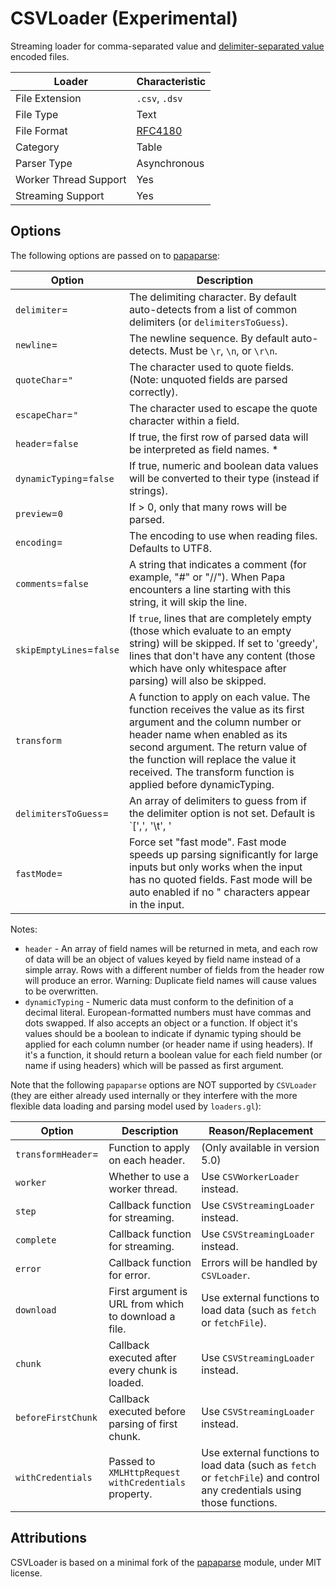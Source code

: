 # CSVLoader (Experimental)

Streaming loader for comma-separated value and [delimiter-separated value](https://en.wikipedia.org/wiki/Delimiter-separated_values) encoded files.

| Loader                | Characteristic                                 |
| --------------------- | ---------------------------------------------- |
| File Extension        | `.csv`, `.dsv`                                 |
| File Type             | Text                                           |
| File Format           | [RFC4180](https://tools.ietf.org/html/rfc4180) |
| Category              | Table                                          |
| Parser Type           | Asynchronous                                   |
| Worker Thread Support | Yes                                            |
| Streaming Support     | Yes                                            |

## Options

The following options are passed on to [papaparse](https://www.papaparse.com/docs#config):

| Option                   | Description                                                                                                                                                                                                                                                                                     |
| ------------------------ | ----------------------------------------------------------------------------------------------------------------------------------------------------------------------------------------------------------------------------------------------------------------------------------------------- |
| `delimiter`=             | The delimiting character. By default auto-detects from a list of common delimiters (or `delimitersToGuess`).                                                                                                                                                                                    |
| `newline`=               | The newline sequence. By default auto-detects. Must be `\r`, `\n`, or `\r\n`.                                                                                                                                                                                                                   |
| `quoteChar`=`"`          | The character used to quote fields. (Note: unquoted fields are parsed correctly).                                                                                                                                                                                                               |
| `escapeChar`=`"`         | The character used to escape the quote character within a field.                                                                                                                                                                                                                                |
| `header`=`false`         | If true, the first row of parsed data will be interpreted as field names. \*                                                                                                                                                                                                                    |
| `dynamicTyping`=`false`  | If true, numeric and boolean data values will be converted to their type (instead if strings).                                                                                                                                                                                                  |
| `preview`=`0`            | If > 0, only that many rows will be parsed.                                                                                                                                                                                                                                                     |
| `encoding`=              | The encoding to use when reading files. Defaults to UTF8.                                                                                                                                                                                                                                       |
| `comments`=`false`       | A string that indicates a comment (for example, "#" or "//"). When Papa encounters a line starting with this string, it will skip the line.                                                                                                                                                     |
| `skipEmptyLines`=`false` | If `true`, lines that are completely empty (those which evaluate to an empty string) will be skipped. If set to 'greedy', lines that don't have any content (those which have only whitespace after parsing) will also be skipped.                                                              |
| `transform`              | A function to apply on each value. The function receives the value as its first argument and the column number or header name when enabled as its second argument. The return value of the function will replace the value it received. The transform function is applied before dynamicTyping. |
| `delimitersToGuess`=     | An array of delimiters to guess from if the delimiter option is not set. Default is `[',', '\t', '|', ';', Papa.RECORD_SEP, Papa.UNIT_SEP]`                                                                                                                                                     |
| `fastMode`=              | Force set "fast mode". Fast mode speeds up parsing significantly for large inputs but only works when the input has no quoted fields. Fast mode will be auto enabled if no " characters appear in the input.                                                                                    |

Notes:

- `header` - An array of field names will be returned in meta, and each row of data will be an object of values keyed by field name instead of a simple array. Rows with a different number of fields from the header row will produce an error. Warning: Duplicate field names will cause values to be overwritten.
- `dynamicTyping` - Numeric data must conform to the definition of a decimal literal. European-formatted numbers must have commas and dots swapped. If also accepts an object or a function. If object it's values should be a boolean to indicate if dynamic typing should be applied for each column number (or header name if using headers). If it's a function, it should return a boolean value for each field number (or name if using headers) which will be passed as first argument.

Note that the following `papaparse` options are NOT supported by `CSVLoader` (they are either already used internally or they interfere with the more flexible data loading and parsing model used by `loaders.gl`):

| Option             | Description                                            | Reason/Replacement                                                                                                      |
| ------------------ | ------------------------------------------------------ | ----------------------------------------------------------------------------------------------------------------------- |
| `transformHeader`= | Function to apply on each header.                      | (Only available in version 5.0)                                                                                         |
| `worker`           | Whether to use a worker thread.                        | Use `CSVWorkerLoader` instead.                                                                                          |
| `step`             | Callback function for streaming.                       | Use `CSVStreamingLoader` instead.                                                                                       |
| `complete`         | Callback function for streaming.                       | Use `CSVStreamingLoader` instead.                                                                                       |
| `error`            | Callback function for error.                           | Errors will be handled by `CSVLoader`.                                                                                  |
| `download`         | First argument is URL from which to download a file.   | Use external functions to load data (such as `fetch` or `fetchFile`).                                                   |
| `chunk`            | Callback executed after every chunk is loaded.         | Use `CSVStreamingLoader` instead.                                                                                       |
| `beforeFirstChunk` | Callback executed before parsing of first chunk.       | Use `CSVStreamingLoader` instead.                                                                                       |
| `withCredentials`  | Passed to `XMLHttpRequest` `withCredentials` property. | Use external functions to load data (such as `fetch` or `fetchFile`) and control any credentials using those functions. |

## Attributions

CSVLoader is based on a minimal fork of the [papaparse](https://github.com/mholt/PapaParse) module, under MIT license.
